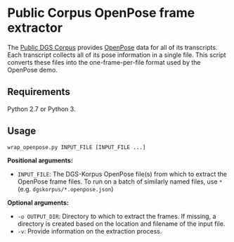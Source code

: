 # Public Corpus OpenPose frame extractor

The [Public DGS Corpus](http://ling.meine-dgs.de) provides [OpenPose](https://github.com/CMU-Perceptual-Computing-Lab/openpose) data for all of its transcripts.
Each transcript collects all of its pose information in a single file.
This script converts these files into the one-frame-per-file format used by the OpenPose demo.

## Requirements
Python 2.7 or Python 3.

## Usage
```sh
wrap_openpose.py INPUT_FILE [INPUT_FILE ...]
```

__Positional arguments:__
* `INPUT_FILE`: The DGS-Korpus OpenPose file(s) from which to extract the OpenPose frame files. To run on a batch of similarly named files, use `*` (e.g. `dgskorpus/*.openpose.json`)

__Optional arguments:__
* `-o OUTPUT_DIR`: Directory to which to extract the frames. If missing, a directory is created based on the location and filename of the input file.
* `-v`: Provide information on the extraction process.
